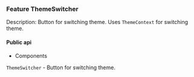### Feature ThemeSwitcher

Description: Button for switching theme. Uses `ThemeContext` for switching theme. 

#### Public api

- Components

`ThemeSwitcher` - Button for switching theme.
